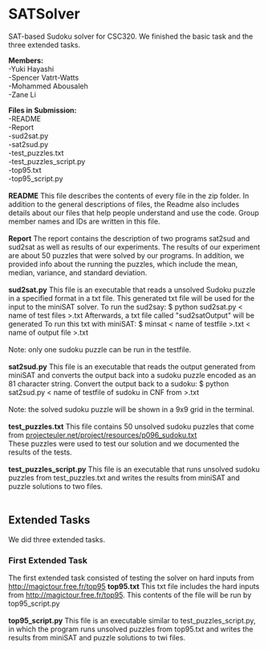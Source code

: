 # SATSolver
SAT-based Sudoku solver for CSC320.
We finished the basic task and the three extended tasks.  

**Members:**<br />
-Yuki Hayashi <br />
-Spencer Vatrt-Watts <br />
-Mohammed Abousaleh<br />
-Zane Li <br />


**Files in Submission:**<br />
-README<br />
-Report<br />
-sud2sat.py<br />
-sat2sud.py<br />
-test_puzzles.txt<br />
-test_puzzles_script.py<br />
-top95.txt<br />
-top95_script.py<br />
<br />
**README**
This file describes the contents of every file in the zip folder. In addition to the general descriptions of files,
the Readme also includes details about our files that help people understand and use the code. Group member names and IDs
are written in this file. 
<br />
<br />
**Report**
The report contains the description of two programs sat2sud and sud2sat as well as results of our experiments. The results of
our experiment are about 50 puzzles that were solved by our programs. In addition, we provided info about the running the puzzles, 
which include the mean, median, variance, and standard deviation. 
<br />
<br />
**sud2sat.py**
This file is an executable that reads a unsolved Sudoku puzzle in a specified format in a txt file. This generated txt file will be used for the input to the miniSAT solver. 
To run the sud2say: $ python sud2sat.py < name of test files >.txt 
Afterwards, a txt file called "sud2satOutput" will be generated
To run this txt with miniSAT: $ minsat < name of testfile >.txt < name of output file >.txt
<br />
<br />
Note: only one sudoku puzzle can be run in the testfile. 
<br />
<br />
**sat2sud.py**
This file is an executable that reads the output generated from miniSAT and converts the output back into a sudoku puzzle encoded as an 81 character string.
Convert the output back to a sudoku: 	$ python sat2sud.py < name of testfile of sudoku in CNF from >.txt
<br />
<br />
Note: the solved sudoku puzzle will be shown in a 9x9 grid in the terminal. 
<br />
<br />
**test_puzzles.txt**
This file contains 50 unsolved sudoku puzzles that come from <a href="projecteuler.net/project/resources/p096_sudoku.txt">projecteuler.net/project/resources/p096_sudoku.txt</a>
<br /> These puzzles were used to test our solution and we documented the results of the tests. 
<br />
<br />
**test_puzzles_script.py**
This file is an executable that runs unsolved sudoku puzzles from test_puzzles.txt and writes the results from miniSAT and 
puzzle solutions to two files. 
<br />
<br />
## Extended Tasks
We did three extended tasks. 
<br />
### First Extended Task
The first extended task consisted of testing the solver on hard inputs from 
<a href="http://magictour.free.fr/top95">http://magictour.free.fr/top95</a>
**top95.txt**
This txt file includes the hard inputs from <a href="http://magictour.free.fr/top95">http://magictour.free.fr/top95</a>. This contents of the file will be run by top95_script.py
<br />
<br />
**top95_script.py**
This file is an executable similar to test_puzzles_script.py, in which the program runs unsolved puzzles from top95.txt and writes the results from miniSAT and puzzle solutions to twi files. 


